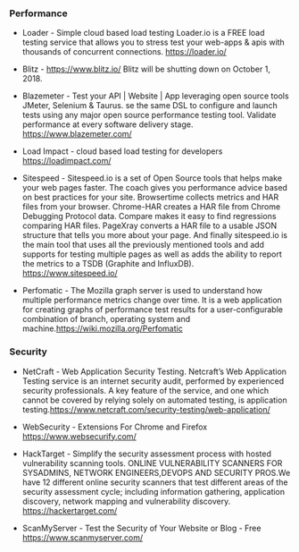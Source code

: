 ### Performance 
* Loader - Simple cloud based load testing Loader.io is a FREE load testing service that allows you to stress test
your web-apps & apis with thousands of concurrent connections. https://loader.io/

* Blitz - https://www.blitz.io/ Blitz will be shutting down on October 1, 2018.

* Blazemeter - Test your API | Website | App leveraging open source tools JMeter, Selenium & Taurus. se the same DSL to configure and launch tests using any major open source performance testing tool. Validate performance at every software delivery stage. https://www.blazemeter.com/

* Load Impact - cloud based load testing for developers https://loadimpact.com/

* Sitespeed - Sitespeed.io is a set of Open Source tools that helps make your web pages faster. The coach gives you performance advice based on best practices for your site. Browsertime collects metrics and HAR files from your browser. Chrome-HAR creates a HAR file from Chrome Debugging Protocol data. Compare makes it easy to find regressions comparing HAR files. PageXray converts a HAR file to a usable JSON structure that tells you more about your page. And finally sitespeed.io is the main tool that uses all the previously mentioned tools and add supports for testing multiple pages as well as adds the ability to report the metrics to a TSDB (Graphite and InfluxDB). https://www.sitespeed.io/

* Perfomatic - The Mozilla graph server is used to understand how multiple performance metrics change over time. It is a web application for creating graphs of performance test results for a user-configurable combination of branch, operating system and machine.https://wiki.mozilla.org/Perfomatic

### Security
* NetCraft - Web Application Security Testing. Netcraft’s Web Application Testing service is an internet security audit, performed by experienced security professionals. A key feature of the service, and one which cannot be covered by relying solely on automated testing, is application testing.https://www.netcraft.com/security-testing/web-application/

* WebSecurity - Extensions For Chrome and Firefox https://www.websecurify.com/

* HackTarget - Simplify the security assessment process with hosted vulnerability scanning tools. ONLINE VULNERABILITY SCANNERS
FOR SYSADMINS, NETWORK ENGINEERS,DEVOPS AND SECURITY PROS.We have 12 different online security scanners that test different areas of the security assessment cycle; including information gathering, application discovery, network mapping and vulnerability discovery. https://hackertarget.com/

* ScanMyServer - Test the Security of Your Website or Blog - Free https://www.scanmyserver.com/
